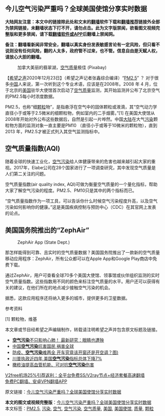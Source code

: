  <h2>今儿空气污染严重吗？全球美国使馆分享实时数据</h2> <p class="notice"><b>大陆网友注意：本文中的链接除此处和文末的<a href="https://github.com/bannedbook/fanqiang" >翻墙</a>软件下载和<a href="https://github.com/killgcd/justmysocks/blob/master/README.md">翻墙推荐</a>链接外全部为禁网链接，未翻墙状态下打不开，请勿点击。此为文字版禁闻，欲看图文视频完整版和更多禁闻，请下载<a href="https://github.com/bannedbook/fanqiang">翻墙软件或APP</a>后翻墙上禁闻网。</p><p>备注：翻墙看新闻非常安全，翻墙以真实身份发表敏感言论有一定风险，但只看不说则没有任何风险，翻的人太多，政府管不过来，也不管。信息自由是天赋人权，请放心大胆的翻墙。</b></p>  <div class="entry"> <figure><figcaption>加拿大美丽的翡翠湖，<a href="https://www.bannedbook.org/bnews/tag/%E7%A9%BA%E6%B0%94/" class="st_tag internal_tag" rel="tag" title="标签 空气 下的日志">空气</a><a href="https://www.bannedbook.org/bnews/tag/%E8%B4%A8%E9%87%8F/" class="st_tag internal_tag" rel="tag" title="标签 质量 下的日志">质量</a>极佳 (Pixabay)</figcaption></figure> <p>【<span class='wp_keywordlink_affiliate'><a href="https://www.soundofhope.org" title="希望之声" target="_blank">希望之声</a></span>2020年12月23日】（希望之声记者张鑫综合编译）“<a href="https://www.bannedbook.org/bnews/tag/pm2-5/" class="st_tag internal_tag" rel="tag" title="标签 PM2.5 下的日志">PM2.5</a>” ？ 对于很多<span class='wp_keywordlink_affiliate'><a href="https://www.bannedbook.org/" title="中国" target="_blank">中国</a></span>人来说，第一次听到这个专业术语，应该是在2008年。2008 年 4 月，位于北京的<a href="https://www.bannedbook.org/bnews/tag/%e7%be%8e%e5%9b%bd/" class="st_tag internal_tag" rel="tag" title="标签 美国 下的日志">美国</a>驻华大使馆首次启动了<a href="https://www.bannedbook.org/bnews/tag/%E7%A9%BA%E6%B0%94%E8%B4%A8%E9%87%8F/" class="st_tag internal_tag" rel="tag" title="标签 空气质量 下的日志">空气质量</a>监测，其开始监测并公布了北京空气的PM2.5每小时浓度数据。</p> <p>PM2.5，也称“细<a href="https://www.bannedbook.org/bnews/tag/%E9%A2%97%E7%B2%92/" class="st_tag internal_tag" rel="tag" title="标签 颗粒 下的日志">颗粒</a>物”，是指悬浮在空气中的固体颗粒或液滴，其“空气动力学直径小于或等于2.5微米的细颗粒物，例如室内的二手烟雾。”[1] 在美国大使馆从2008年开始对外公布这些数据后，自然是引起一片哗然。中国<span class='wp_keywordlink_affiliate'><a href="https://www.bannedbook.org/" title="大陆" target="_blank">大陆</a></span>在大气<a href="https://www.bannedbook.org/bnews/tag/%e6%b1%a1%e6%9f%93/" class="st_tag internal_tag" rel="tag" title="标签 污染 下的日志">污染</a>颗粒物方面的监测对象一直主要是PM10 （直径小于或等于10微米的颗粒物），直到2013 年，PM2.5才被正式列入其空气监测指标中。</p> <h2>空气质量指数(AQI)</h2> <p>随着全球的快速工业化，<a href="https://www.bannedbook.org/bnews/tag/%E7%A9%BA%E6%B0%94%E6%B1%A1%E6%9F%93/" class="st_tag internal_tag" rel="tag" title="标签 空气污染 下的日志">空气污染</a>给人体健康带来的危害也越来越引起大家的重视。2017年，Elabe公司在28个国家进行了一项调查研究，其中发现空气质量是人们第二关注的问题。</p> <p>空气质量指数(air quality index, AQI)可做为衡量空气质量的一个量化指标，帮助大家了解空气污染的程度。PM2.5、PM10只是其中的两个指标而已。</p>  <p>“空气质量指数作为一项工具，可以告诉你什么时候空气污染程度升高，以及空气污染如何影响你的健康。”这是美国疾病控制与预防中心（CDC）在其官网上发表的论点。</p> <h2>美国国务院推出的“ZephAir”</h2> <figure><figcaption>ZephAir App (State Dept.)</figcaption></figure> <p>那怎样能得到可靠、且实时的空气质量数据？美国国务院推出了一款新的空气质量移动应用程序：ZephAir，所有公众都可以在Apple App和Google Play商店中免费下载。</p> <p>通过ZephAir，用户可查看全球70多个美国大使馆、领事馆或伙伴组织监测的实时空气质量指数。这些指数用不同的颜色来标注空气质量的水平。用户还可以获得有关的建议，在他们所在的地点减少接触空气污染的机会。</p> <p>据悉，这款应用程序还将纳入更多的城市，提供更多的卫星数据。</p>  <p>参考资料</p> <p>[1] 颗粒物，维基</p> <p>本文章或节目经希望之声编辑制作，转载请注明希望之声并包含原文标题及链接。</p> <ul class='op-related-articles' title='相关阅读'> <li><a href='https://www.bannedbook.org/bnews/comments/20201125/1436846.html' target='_blank'><b>空气污染</b>不只影响心肺！ 最新研究：眼睛也遭殃</a></li> <li><a href='https://www.bannedbook.org/bnews/cnnews/20201124/1436318.html' target='_blank'>中国<b>空气污染</b>坑害国民 祸害全球</a></li> <li><a href='https://www.bannedbook.org/bnews/health/20200921/1400269.html' target='_blank'>防疫、<b>空气污染</b>难两全 开车究竟该开窗还是开空调？图)</a></li> <li><a href='https://www.bannedbook.org/bnews/comments/20200909/1393642.html' target='_blank'>川普执政近四年 美国<b>空气污染</b>指标总体下降7%</a></li> <li><a href='https://www.bannedbook.org/bnews/comments/20200731/1372597.html' target='_blank'>橄榄油提高血管机能、可对抗<b>空气污染</b>伤害</a></li> </ul> <p class="texttj"> <a href="https://github.com/bannedbook/fanqiang/wiki/V2ray%E6%9C%BA%E5%9C%BA" target="_blank">V2free机场25%引荐返利：全平台免费SS/V2ray节点+经济套餐高速翻墙</a><br/> <a href="https://github.com/bannedbook/fanqiang/wiki/%E7%A6%81%E9%97%BB%E7%BD%91%E5%AE%89%E5%8D%93%E7%BF%BB%E5%A2%99%E6%96%B0%E9%97%BBAPP" target="_blank">免费PC翻墙、安卓VPN翻墙APP</a></p><p>原文链接：<a class="src_link"  href="https://www.soundofhope.org/post/456652" target="_blank">今儿空气污染严重吗？全球美国使馆分享实时数据</a></p> <a name='sharetosocial'></a>       <div><b>本文的图文或视频完整版</b>：<a href='https://www.bannedbook.org/bnews/comments/20201224/1453816.html'>今儿空气污染严重吗？全球美国使馆分享实时数据</a></div>  </div><!--END ENTRY--> <div class="postfooter"> <div>本文标签：<a href="https://www.bannedbook.org/bnews/tag/pm2-5/" rel="tag">PM2.5</a>, <a href="https://www.bannedbook.org/bnews/tag/%e6%b1%a1%e6%9f%93/" rel="tag">污染</a>, <a href="https://www.bannedbook.org/bnews/tag/%E7%A9%BA%E6%B0%94/" rel="tag">空气</a>, <a href="https://www.bannedbook.org/bnews/tag/%E7%A9%BA%E6%B0%94%E6%B1%A1%E6%9F%93/" rel="tag">空气污染</a>, <a href="https://www.bannedbook.org/bnews/tag/%E7%A9%BA%E6%B0%94%E8%B4%A8%E9%87%8F/" rel="tag">空气质量</a>, <a href="https://www.bannedbook.org/bnews/tag/%e7%be%8e%e5%9b%bd/" rel="tag">美国</a>, <a href="https://www.bannedbook.org/bnews/tag/%E7%BE%8E%E5%9B%BD%E4%BD%BF%E9%A6%86/" rel="tag">美国使馆</a>, <a href="https://www.bannedbook.org/bnews/tag/%E8%B4%A8%E9%87%8F/" rel="tag">质量</a>, <a href="https://www.bannedbook.org/bnews/tag/%E9%A2%97%E7%B2%92/" rel="tag">颗粒</a></div>  </div><!--END POSTFOOTER--> 